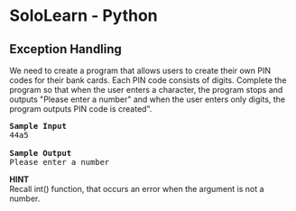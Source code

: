 # SoloLearn - Python
## Exception Handling

We need to create a program that allows users to create their own PIN codes for their bank cards. Each PIN code consists of digits. Complete the program so that when the user enters a character, the program stops and outputs "Please enter a number" and when the user enters only digits, the program outputs
PIN code is created".

<pre>
<strong>Sample Input</strong>
44a5

<strong>Sample Output</strong>
Please enter a number
</pre>

<strong>HINT</strong>
<br/>
Recall int() function, that occurs an error when the argument is not a number.